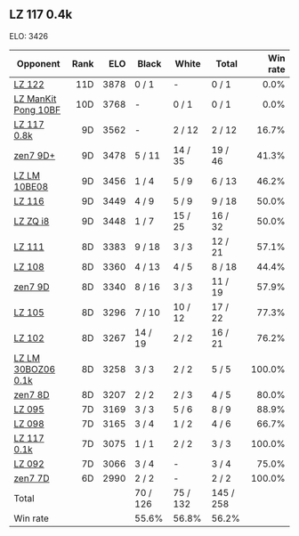 ## LZ 117 0.4k ##

ELO: 3426

Opponent | Rank | ELO | Black | White | Total | Win rate
---------|-----:|----:|-------|-------|-------|-------:
[LZ 122](LZ%20122.md) | 11D | 3878 | 0 / 1 | - | 0 / 1 | 0.0%
[LZ ManKit Pong 10BF](LZ%20ManKit%20Pong%2010BF.md) | 10D | 3768 | - | 0 / 1 | 0 / 1 | 0.0%
[LZ 117 0.8k](LZ%20117%200.8k.md) | 9D | 3562 | - | 2 / 12 | 2 / 12 | 16.7%
[zen7 9D+](zen7%209D+.md) | 9D | 3478 | 5 / 11 | 14 / 35 | 19 / 46 | 41.3%
[LZ LM 10BE08](LZ%20LM%2010BE08.md) | 9D | 3456 | 1 / 4 | 5 / 9 | 6 / 13 | 46.2%
[LZ 116](LZ%20116.md) | 9D | 3449 | 4 / 9 | 5 / 9 | 9 / 18 | 50.0%
[LZ ZQ i8](LZ%20ZQ%20i8.md) | 9D | 3448 | 1 / 7 | 15 / 25 | 16 / 32 | 50.0%
[LZ 111](LZ%20111.md) | 8D | 3383 | 9 / 18 | 3 / 3 | 12 / 21 | 57.1%
[LZ 108](LZ%20108.md) | 8D | 3360 | 4 / 13 | 4 / 5 | 8 / 18 | 44.4%
[zen7 9D](zen7%209D.md) | 8D | 3340 | 8 / 16 | 3 / 3 | 11 / 19 | 57.9%
[LZ 105](LZ%20105.md) | 8D | 3296 | 7 / 10 | 10 / 12 | 17 / 22 | 77.3%
[LZ 102](LZ%20102.md) | 8D | 3267 | 14 / 19 | 2 / 2 | 16 / 21 | 76.2%
[LZ LM 30BOZ06 0.1k](LZ%20LM%2030BOZ06%200.1k.md) | 8D | 3258 | 3 / 3 | 2 / 2 | 5 / 5 | 100.0%
[zen7 8D](zen7%208D.md) | 8D | 3207 | 2 / 2 | 2 / 3 | 4 / 5 | 80.0%
[LZ 095](LZ%20095.md) | 7D | 3169 | 3 / 3 | 5 / 6 | 8 / 9 | 88.9%
[LZ 098](LZ%20098.md) | 7D | 3165 | 3 / 4 | 1 / 2 | 4 / 6 | 66.7%
[LZ 117 0.1k](LZ%20117%200.1k.md) | 7D | 3075 | 1 / 1 | 2 / 2 | 3 / 3 | 100.0%
[LZ 092](LZ%20092.md) | 7D | 3066 | 3 / 4 | - | 3 / 4 | 75.0%
[zen7 7D](zen7%207D.md) | 6D | 2990 | 2 / 2 | - | 2 / 2 | 100.0%
Total | | | 70 / 126 | 75 / 132 | 145 / 258 | 
Win rate| | | 55.6% | 56.8% | 56.2% | 
